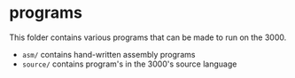 # programs

This folder contains various programs that can be made to run on the 3000.

- `asm/` contains hand-written assembly programs
- `source/` contains program's in the 3000's source language
